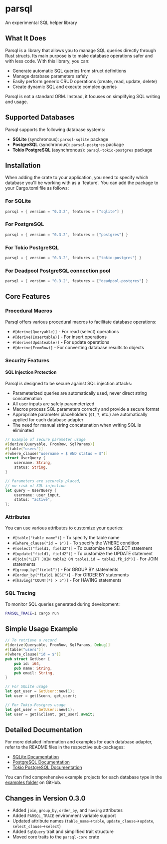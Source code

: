 # parsql
An experimental SQL helper library

## What It Does

Parsql is a library that allows you to manage SQL queries directly through Rust structs. Its main purpose is to make database operations safer and with less code. With this library, you can:

- Generate automatic SQL queries from struct definitions
- Manage database parameters safely
- Easily perform generic CRUD operations (create, read, update, delete)
- Create dynamic SQL and execute complex queries

Parsql is not a standard ORM. Instead, it focuses on simplifying SQL writing and usage.

## Supported Databases

Parsql supports the following database systems:

- **SQLite** (synchronous): `parsql-sqlite` package
- **PostgreSQL** (synchronous): `parsql-postgres` package
- **Tokio PostgreSQL** (asynchronous): `parsql-tokio-postgres` package

## Installation

When adding the crate to your application, you need to specify which database you'll be working with as a 'feature'. You can add the package to your Cargo.toml file as follows:

### For SQLite
```rust
parsql = { version = "0.3.2", features = ["sqlite"] }
```

### For PostgreSQL
```rust
parsql = { version = "0.3.2", features = ["postgres"] }
```

### For Tokio PostgreSQL
```rust
parsql = { version = "0.3.2", features = ["tokio-postgres"] }
```

### For Deadpool PostgreSQL connection pool
```rust
parsql = { version = "0.3.2", features = ["deadpool-postgres"] }
```

## Core Features

### Procedural Macros
Parsql offers various procedural macros to facilitate database operations:

- `#[derive(Queryable)]` - For read (select) operations
- `#[derive(Insertable)]` - For insert operations
- `#[derive(Updateable)]` - For update operations
- `#[derive(FromRow)]` - For converting database results to objects

### Security Features

#### SQL Injection Protection
Parsql is designed to be secure against SQL injection attacks:

- Parameterized queries are automatically used, never direct string concatenation
- All user inputs are safely parameterized
- Macros process SQL parameters correctly and provide a secure format
- Appropriate parameter placeholders (`$1`, `?`, etc.) are automatically applied for each database adapter
- The need for manual string concatenation when writing SQL is eliminated

```rust
// Example of secure parameter usage
#[derive(Queryable, FromRow, SqlParams)]
#[table("users")]
#[where_clause("username = $ AND status = $")]
struct UserQuery {
    username: String,
    status: String,
}

// Parameters are securely placed,
// no risk of SQL injection
let query = UserQuery {
    username: user_input,
    status: "active",
};
```

### Attributes
You can use various attributes to customize your queries:

- `#[table("table_name")]` - To specify the table name
- `#[where_clause("id = $")]` - To specify the WHERE condition
- `#[select("field1, field2")]` - To customize the SELECT statement
- `#[update("field1, field2")]` - To customize the UPDATE statement
- `#[join("LEFT JOIN table2 ON table1.id = table2.fk_id")]` - For JOIN statements
- `#[group_by("field1")]` - For GROUP BY statements
- `#[order_by("field1 DESC")]` - For ORDER BY statements
- `#[having("COUNT(*) > 5")]` - For HAVING statements

### SQL Tracing
To monitor SQL queries generated during development:

```sh
PARSQL_TRACE=1 cargo run
```

## Simple Usage Example

```rust
// To retrieve a record
#[derive(Queryable, FromRow, SqlParams, Debug)]
#[table("users")]
#[where_clause("id = $")]
pub struct GetUser {
    pub id: i64,
    pub name: String,
    pub email: String,
}

// For SQLite usage
let get_user = GetUser::new(1);
let user = get(&conn, get_user);

// For Tokio-Postgres usage
let get_user = GetUser::new(1);
let user = get(&client, get_user).await;
```

## Detailed Documentation

For more detailed information and examples for each database adapter, refer to the README files in the respective sub-packages:

- [SQLite Documentation](./parsql-sqlite/README.en.md)
- [PostgreSQL Documentation](./parsql-postgres/README.en.md)
- [Tokio PostgreSQL Documentation](./parsql-tokio-postgres/README.en.md)

You can find comprehensive example projects for each database type in the [examples folder](./examples) on GitHub.

## Changes in Version 0.3.0

- Added `join`, `group_by`, `order_by`, and `having` attributes
- Added `PARSQL_TRACE` environment variable support
- Updated attribute names (`table_name`→`table`, `update_clause`→`update`, `select_clause`→`select`)
- Added `SqlQuery` trait and simplified trait structure
- Moved core traits to the `parsql-core` crate 